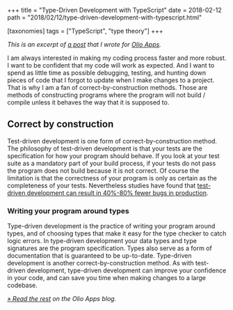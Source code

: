 +++
title = "Type-Driven Development with TypeScript"
date = 2018-02-12
path = "2018/02/12/type-driven-development-with-typescript.html"

[taxonomies]
tags = ["TypeScript", "type theory"]
+++

_This is an excerpt of [a post][original] that I wrote for [Olio Apps][]._

I am always interested in making my coding process faster and more robust.
I want to be confident that my code will work as expected. And I want to spend
as little time as possible debugging, testing, and hunting down pieces of code
that I forgot to update when I make changes to a project. That is why I am a fan
of correct-by-construction methods. Those are methods of constructing programs
where the program will not build / compile unless it behaves the way that it is
supposed to.

<!-- more -->

## Correct by construction

Test-driven development is one form of correct-by-construction method. The
philosophy of test-driven development is that your tests are the specification
for how your program should behave. If you look at your test suite as
a mandatory part of your build process, if your tests do not pass the program
does not build because it is not correct. Of course the limitation is that the
correctness of your program is only as certain as the completeness of your
tests. Nevertheless studies have found that
[test-driven development can result in 40%-80% fewer bugs in production][tdd-bugs].

### Writing your program around types

Type-driven development is the practice of writing your program around types,
and of choosing types that make it easy for the type checker to catch logic
errors. In type-driven development your data types and type signatures are the
program specification. Types also serve as a form of documentation that is
guaranteed to be up-to-date. Type-driven development is another
correct-by-construction method. As with test-driven development, type-driven
development can improve your confidence in your code, and can save you time when
making changes to a large codebase.

_[» Read the rest][original] on the Olio Apps blog._

[original]: https://www.olioapps.com/blog/type-driven-development-with-typescript/
[Olio Apps]: https://www.olioapps.com/
[tdd-bugs]: http://evidencebasedse.com/?q=node/78
